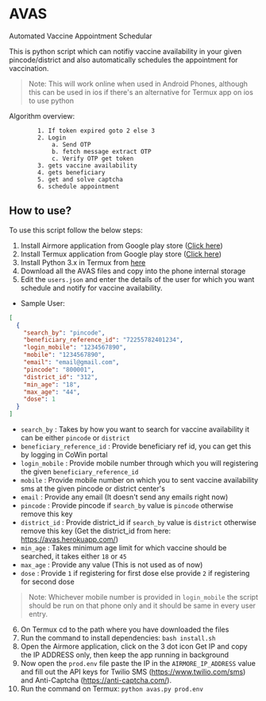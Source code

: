 # AVAS
Automated Vaccine Appointment Schedular

This is python script which can notifiy vaccine availability in your given pincode/district and also automatically schedules the appointment for vaccination.

> Note: This will work online when used in Android Phones, although this can be used in ios if there's an alternative for Termux app on ios to use python

Algorithm overview:
```
        1. If token expired goto 2 else 3
        2. Login
            a. Send OTP
            b. fetch message extract OTP
            c. Verify OTP get token
        3. gets vaccine availability
        4. gets beneficiary
        5. get and solve captcha
        6. schedule appointment
```

## How to use?
To use this script follow the below steps:

1. Install Airmore application from Google play store (<a href='https://play.google.com/store/apps/details?id=com.airmore'>Click here</a>)
2. Install Termux application from Google play store (<a href='https://play.google.com/store/apps/details?id=com.termux'>Click here</a>)
3. Install Python 3.x in Termux from <a href='https://wiki.termux.com/wiki/Python'>here</a>
4. Download all the AVAS files and copy into the phone internal storage
5. Edit the `users.json` and enter the details of the user for which you want schedule and notify for vaccine availability.
* Sample User:
```json
[
  {
    "search_by": "pincode",
    "beneficiary_reference_id": "72255782401234",
    "login_mobile": "1234567890",
    "mobile": "1234567890",
    "email": "email@gmail.com",
    "pincode": "800001",
    "district_id": "312",
    "min_age": "18",
    "max_age": "44",
    "dose": 1
  }
]
```
* `search_by` : Takes by how you want to search for vaccine availability it can be either `pincode` or `district`
* `beneficiary_reference_id` : Provide beneficiary ref id, you can get this by logging in CoWin portal
* `login_mobile` : Provide mobile number through which you will registering the given `beneficiary_reference_id`
* `mobile` : Provide mobile number on which you to sent vaccine availability sms at the given pincode or district center's
* `email` : Provide any email (It doesn't send any emails right now)
* `pincode` : Provide pincode if `search_by` value is `pincode` otherwise remove this key
* `district_id` : Provide district_id if `search_by` value is `district` otherwise remove this key (Get the district_id from here: https://avas.herokuapp.com/)
* `min_age` : Takes minimum age limit for which vaccine should be searched, it takes either `18` or `45`
* `max_age` : Provide any value (This is not used as of now)
* `dose` : Provide `1` if registering for first dose else provide `2` if registering for second dose

> Note: Whichever mobile number is provided in `login_mobile` the script should be run on that phone only and it should be same in every user entry.

6. On Termux cd to the path where you have downloaded the files
7. Run the command to install dependencies: `bash install.sh`
8. Open the Airmore application, click on the 3 dot icon Get IP and copy the IP ADDRESS only, then keep the app running in background
9. Now open the `prod.env` file paste the IP in the `AIRMORE_IP_ADDRESS` value and fill out the API keys for Twilio SMS (https://www.twilio.com/sms) and Anti-Captcha (https://anti-captcha.com/).
10. Run the command on Termux: `python avas.py prod.env`
